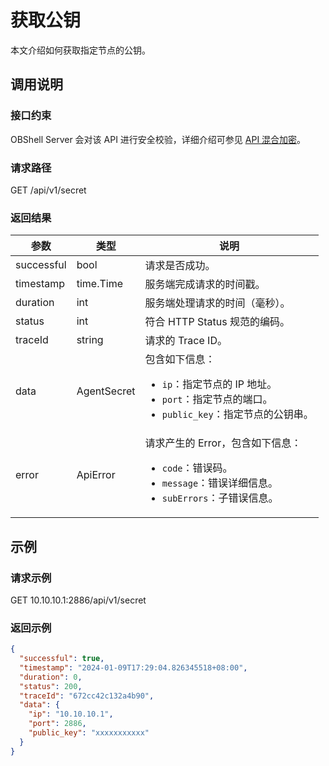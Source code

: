 # 获取公钥

本文介绍如何获取指定节点的公钥。

## 调用说明

### 接口约束

OBShell Server 会对该 API 进行安全校验，详细介绍可参见 [API 混合加密](200.api-hybrid-encryption.md)。

### 请求路径

GET /api/v1/secret

### 返回结果

| 参数 | 类型 | 说明 |
| --- | --- | --- |
| successful | bool | 请求是否成功。 |
| timestamp | time.Time | 服务端完成请求的时间戳。 |
| duration | int | 服务端处理请求的时间（毫秒）。 |
| status | int | 符合 HTTP Status 规范的编码。 |
| traceId | string | 请求的 Trace ID。 |
| data | AgentSecret | 包含如下信息：<ul><li>`ip`：指定节点的 IP 地址。</li><li>`port`：指定节点的端口。</li><li>`public_key`：指定节点的公钥串。</li></ul> |
| error | ApiError | 请求产生的 Error，包含如下信息：<ul><li>`code`：错误码。</li><li>`message`：错误详细信息。</li><li>`subErrors`：子错误信息。</li></ul> |

## 示例

### 请求示例

GET 10.10.10.1:2886/api/v1/secret

### 返回示例

```json
{
  "successful": true,
  "timestamp": "2024-01-09T17:29:04.826345518+08:00",
  "duration": 0,
  "status": 200,
  "traceId": "672cc42c132a4b90",
  "data": {
    "ip": "10.10.10.1",
    "port": 2886,
    "public_key": "xxxxxxxxxxx"
  }
}
```
